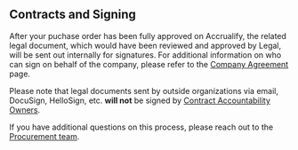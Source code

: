## Contracts and Signing

After your puchase order has been fully approved on Accrualify, the related legal document, which would have been reviewed and approved by Legal, will be sent out internally for signatures. For additional information on who can sign on behalf of the company, please refer to the [Company Agreement](https://handbook.mattermost.com/operations/operations/company-processes/company-agreements) page.

Please note that legal documents sent by outside organizations via email, DocuSign, HelloSign, etc. **will not** be signed by [Contract Accountability Owners](https://handbook.mattermost.com/operations/operations/company-processes/company-agreements#who-are-contract-accountability-owners-caos).

If you have additional questions on this process, please reach out to the [Procurement team](procurement@mattermost.com).
